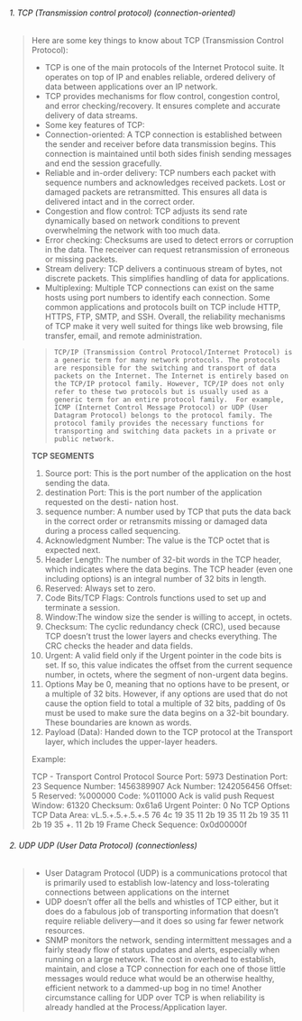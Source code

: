 ###### 1. TCP (Transmission control protocol) (connection-oriented)


> 
> 	Here are some key things to know about TCP (Transmission Control Protocol):
> 	
> 	- TCP is one of the main protocols of the Internet Protocol suite. It operates on top of IP and enables reliable, ordered delivery of data between applications over an IP network. 
> 	- TCP provides mechanisms for flow control, congestion control, and error checking/recovery. It ensures complete and accurate delivery of data streams.
> 	- Some key features of TCP:
> 	- Connection-oriented: A TCP connection is established between the sender and receiver before data transmission begins. This connection is maintained until both sides finish sending messages and end the session gracefully.
> 	- Reliable and in-order delivery: TCP numbers each packet with sequence numbers and acknowledges received packets. Lost or damaged packets are retransmitted. This ensures all data is delivered intact and in the correct order.
> 	- Congestion and flow control: TCP adjusts its send rate dynamically based on network conditions to prevent overwhelming the network with too much data.
> 	- Error checking: Checksums are used to detect errors or corruption in the data. The receiver can request retransmission of erroneous or missing packets.
> 	- Stream delivery: TCP delivers a continuous stream of bytes, not discrete packets. This simplifies handling of data for applications.
> 	- Multiplexing: Multiple TCP connections can exist on the same hosts using port numbers to identify each connection.
> 	Some common applications and protocols built on TCP include HTTP, HTTPS, FTP, SMTP, and SSH. Overall, the reliability mechanisms of TCP make it very well suited for things like web browsing, file transfer, email, and remote administration.


> 
> 
> > 
> > 	TCP/IP (Transmission Control Protocol/Internet Protocol) is a generic term for many network protocols. The protocols are responsible for the switching and transport of data packets on the Internet. The Internet is entirely based on the TCP/IP protocol family. However, TCP/IP does not only refer to these two protocols but is usually used as a generic term for an entire protocol family.  For example, ICMP (Internet Control Message Protocol) or UDP (User Datagram Protocol) belongs to the protocol family. The protocol family provides the necessary functions for transporting and switching data packets in a private or public network.
> 
> 
> 
> **TCP SEGMENTS**
> 
> 	1. Source port: This is the port number of the application on the host sending the data.
> 	2. destination Port: This is the port number of the application requested on the desti- nation host.
> 	3. sequence number: A number used by TCP that puts the data back in the correct order or retransmits missing or damaged data during a process called sequencing.
> 	4. Acknowledgment Number: The value is the TCP octet that is expected next.
> 	5. Header Length: The number of 32-bit words in the TCP header, which indicates where the data begins. The TCP header (even one including options) is an integral number of        32 bits in length.
> 	6. Reserved: Always set to zero.
> 	7. Code Bits/TCP Flags: Controls functions used to set up and terminate a session.
> 	8. Window:The window size the sender is willing to accept, in octets.
> 	9. Checksum: The cyclic redundancy check (CRC), used because TCP doesn’t trust the lower layers and checks everything. The CRC checks the header and data fields.
> 	10. Urgent: A valid field only if the Urgent pointer in the code bits is set. If so, this value indicates the offset from the current sequence number, in octets, where the        segment of non-urgent data begins.
> 	11. Options May be 0, meaning that no options have to be present, or a multiple of 32 bits. However, if any options are used that do not cause the option field to total a          multiple of 32 bits, padding of 0s must be used to make sure the data begins on a 32-bit boundary. These boundaries are known as words.
> 	12. Payload (Data): Handed down to the TCP protocol at the Transport layer, which includes the upper-layer headers.
> 
> 
> 
> 
> 	Example:
> 
> 	TCP - Transport Control Protocol Source Port: 5973
> 	Destination Port: 23
> 	Sequence Number: 1456389907
> 	Ack Number: 1242056456 Offset: 5
> 	Reserved: %000000
> 	Code: %011000
> 	Ack is valid
> 	push Request
> 	Window: 61320
> 	Checksum: 0x61a6
> 	Urgent Pointer: 0
> 	No TCP Options
> 	TCP Data Area: vL.5.+.5.+.5.+.5 76 4c 19 35 11 2b 19 35 11 2b 19 35 11 2b 19 35 +. 11 2b 19
> 	Frame Check Sequence: 0x0d00000f
> 






###### 2. UDP  UDP (User Data Protocol) (connectionless)

> 
> - User Datagram Protocol (UDP) is a communications protocol that is primarily used to establish low-latency and loss-tolerating connections between applications on the internet
> - UDP doesn’t offer all the bells and whistles of TCP either, but it does do a fabulous job of transporting information that doesn’t require reliable delivery—and it does so using far fewer network resources.
> - SNMP monitors the network, sending intermittent messages and a fairly steady flow of status updates and alerts, especially when running on a large network. The cost in overhead to establish, maintain, and close a TCP connection for each one of those little messages would reduce what would be an otherwise healthy, efficient network to a dammed-up bog in no time! Another circumstance calling for UDP over TCP is when reliability is already handled at the Process/Application layer.

